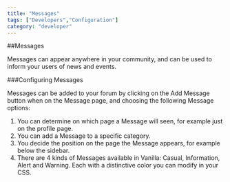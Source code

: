 ```yaml
---
title: "Messages"
tags: ["Developers","Configuration"]
category: "developer"
---
```

##Messages

Messages can appear anywhere in your community, and can be used to inform your users of news and events.

###Configuring Messages

Messages can be added to your forum by clicking on the Add Message button when on the Message page, and choosing the following
Message options:

1. You can determine on which page a Message will seen, for example just on the profile page.
2. You can add a Message to a specific category.
3. You decide the position on the page the Message appears, for example below the sidebar.
4. There are 4 kinds of Messages available in Vanilla: Casual, Information, Alert and Warning. Each with a distinctive color you can modify in your CSS.
